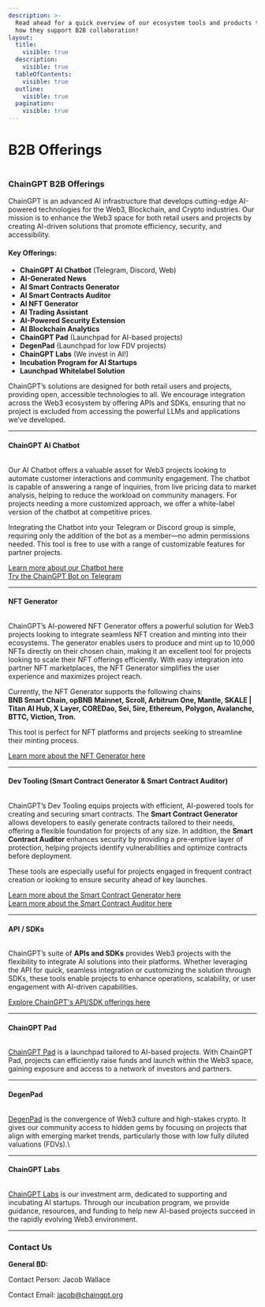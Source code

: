 ```yaml
---
description: >-
  Read ahead for a quick overview of our ecosystem tools and products to learn
  how they support B2B collaboration!
layout:
  title:
    visible: true
  description:
    visible: true
  tableOfContents:
    visible: true
  outline:
    visible: true
  pagination:
    visible: true
---
```


# B2B Offerings

<figure><img src="../../.gitbook/assets/telegram-cloud-photo-size-4-5814262812925608692-y.jpg" alt=""><figcaption></figcaption></figure>

### ChainGPT B2B Offerings

ChainGPT is an advanced AI infrastructure that develops cutting-edge AI-powered technologies for the Web3, Blockchain, and Crypto industries. Our mission is to enhance the Web3 space for both retail users and projects by creating AI-driven solutions that promote efficiency, security, and accessibility.&#x20;

#### Key Offerings:

* **ChainGPT AI Chatbot** (Telegram, Discord, Web)
* **AI-Generated News**
* **AI Smart Contracts Generator**
* **AI Smart Contracts Auditor**
* **AI NFT Generator**
* **AI Trading Assistant**
* **AI-Powered Security Extension**
* **AI Blockchain Analytics**
* **ChainGPT Pad** (Launchpad for AI-based projects)
* **DegenPad** (Launchpad for low FDV projects)
* **ChainGPT Labs** (We invest in AI!)
* **Incubation Program for AI Startups**
* **Launchpad Whitelabel Solution**

ChainGPT’s solutions are designed for both retail users and projects, providing open, accessible technologies to all. We encourage integration across the Web3 ecosystem by offering APIs and SDKs, ensuring that no project is excluded from accessing the powerful LLMs and applications we’ve developed.

***

#### ChainGPT AI Chatbot

<figure><img src="../../.gitbook/assets/image (23).png" alt=""><figcaption></figcaption></figure>

Our AI Chatbot offers a valuable asset for Web3 projects looking to automate customer interactions and community engagement. The chatbot is capable of answering a range of inquiries, from live pricing data to market analysis, helping to reduce the workload on community managers. For projects needing a more customized approach, we offer a white-label version of the chatbot at competitive prices.

Integrating the Chatbot into your Telegram or Discord group is simple, requiring only the addition of the bot as a member—no admin permissions needed. This tool is free to use with a range of customizable features for partner projects.

[Learn more about our Chatbot here](https://docs.chaingpt.org/the-ecosystem/ai-tools-and-applications/ai-web3-chatbot)\
[Try the ChainGPT Bot on Telegram](https://t.me/ChainGPTAI\_Bot)

***

#### NFT Generator

<figure><img src="../../.gitbook/assets/image (29).png" alt=""><figcaption></figcaption></figure>

ChainGPT’s AI-powered NFT Generator offers a powerful solution for Web3 projects looking to integrate seamless NFT creation and minting into their ecosystems. The generator enables users to produce and mint up to 10,000 NFTs directly on their chosen chain, making it an excellent tool for projects looking to scale their NFT offerings efficiently. With easy integration into partner NFT marketplaces, the NFT Generator simplifies the user experience and maximizes project reach.

Currently, the NFT Generator supports the following chains:\
**BNB Smart Chain, opBNB Mainnet, Scroll, Arbitrum One, Mantle, SKALE | Titan AI Hub, X Layer, COREDao, Sei, 5ire, Ethereum, Polygon, Avalanche, BTTC, Viction, Tron.**

This tool is perfect for NFT platforms and projects seeking to streamline their minting process.

[Learn more about the NFT Generator here](https://docs.chaingpt.org/the-ecosystem/ai-tools-and-applications/ai-nft-generator)

***

#### Dev Tooling (Smart Contract Generator & Smart Contract Auditor)

<figure><img src="../../.gitbook/assets/image (28).png" alt=""><figcaption></figcaption></figure>

ChainGPT’s Dev Tooling equips projects with efficient, AI-powered tools for creating and securing smart contracts. The **Smart Contract Generator** allows developers to easily generate contracts tailored to their needs, offering a flexible foundation for projects of any size. In addition, the **Smart Contract Auditor** enhances security by providing a pre-emptive layer of protection, helping projects identify vulnerabilities and optimize contracts before deployment.

These tools are especially useful for projects engaged in frequent contract creation or looking to ensure security ahead of key launches.

[Learn more about the Smart Contract Generator here](https://docs.chaingpt.org/the-ecosystem/ai-tools-and-applications/ai-smart-contract-generator)\
[Learn more about the Smart Contract Auditor here](https://docs.chaingpt.org/the-ecosystem/ai-tools-and-applications/ai-smart-contract-auditor)

***

#### API / SDKs

<figure><img src="../../.gitbook/assets/image (27).png" alt=""><figcaption></figcaption></figure>

ChainGPT’s suite of **APIs and SDKs** provides Web3 projects with the flexibility to integrate AI solutions into their platforms. Whether leveraging the API for quick, seamless integration or customizing the solution through SDKs, these tools enable projects to enhance operations, scalability, or user engagement with AI-driven capabilities.

[Explore ChainGPT's API/SDK offerings here](https://docs.chaingpt.org/the-ecosystem/apis-and-sdks)

***

#### ChainGPT Pad

<figure><img src="../../.gitbook/assets/image (25).png" alt=""><figcaption></figcaption></figure>

[ChainGPT Pad](https://pad.chaingpt.org/) is a launchpad tailored to AI-based projects. With ChainGPT Pad, projects can efficiently raise funds and launch within the Web3 space, gaining exposure and access to a network of investors and partners.

***

#### DegenPad

<figure><img src="../../.gitbook/assets/image (24).png" alt=""><figcaption></figcaption></figure>

[DegenPad](http://degenpad.com/) is the convergence of Web3 culture and high-stakes crypto.  It gives our community access to hidden gems by focusing on projects that align with emerging market trends, particularly those with low fully diluted valuations (FDVs).\


***

#### ChainGPT Labs

<figure><img src="../../.gitbook/assets/image (26).png" alt=""><figcaption></figcaption></figure>

[ChainGPT Labs](https://labs.chaingpt.org/) is our investment arm, dedicated to supporting and incubating AI startups. Through our incubation program, we provide guidance, resources, and funding to help new AI-based projects succeed in the rapidly evolving Web3 environment.

***

### Contact Us

**General BD:**

Contact Person: Jacob Wallace

Contact Email: [jacob@chaingpt.org](mailto:jacob@chaingpt.org)
